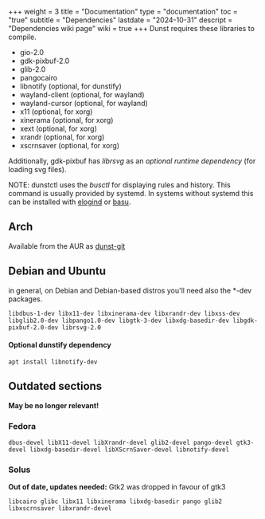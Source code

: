 +++
weight = 3
title = "Documentation"
type = "documentation"
toc = "true"
subtitle = "Dependencies"
lastdate = "2024-10-31"
descript = "Dependencies wiki page"
wiki = true
+++
Dunst requires these libraries to compile.

* gio-2.0
* gdk-pixbuf-2.0
* glib-2.0
* pangocairo
* libnotify (optional, for dunstify)
* wayland-client (optional, for wayland)
* wayland-cursor (optional, for wayland)
* x11 (optional, for xorg)
* xinerama (optional, for xorg)
* xext (optional, for xorg)
* xrandr (optional, for xorg)
* xscrnsaver (optional, for xorg)

Additionally, gdk-pixbuf has *librsvg* as an *optional runtime dependency* (for loading svg files).

NOTE: dunstctl uses the *busctl* for displaying rules and history. This command is usually provided by systemd.
In systems without systemd this can be installed with [elogind](https://github.com/elogind/elogind) or [basu](https://sr.ht/~emersion/basu/).

## Arch

Available from the AUR as [dunst-git](https://aur.archlinux.org/packages/dunst-git/)

## Debian and Ubuntu

in general, on Debian and Debian-based distros you'll need also the *-dev packages.

```
libdbus-1-dev libx11-dev libxinerama-dev libxrandr-dev libxss-dev libglib2.0-dev libpango1.0-dev libgtk-3-dev libxdg-basedir-dev libgdk-pixbuf-2.0-dev librsvg-2.0
```

#### Optional dunstify dependency
```
apt install libnotify-dev
```


## Outdated sections

**May be no longer relevant!**

### Fedora

```
dbus-devel libX11-devel libXrandr-devel glib2-devel pango-devel gtk3-devel libxdg-basedir-devel libXScrnSaver-devel libnotify-devel
```

### Solus

**Out of date, updates needed:**
Gtk2 was dropped in favour of gtk3

```
libcairo glibc libx11 libxinerama libxdg-basedir pango glib2 libxscrnsaver libxrandr-devel
```
